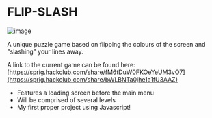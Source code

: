 # FLIP-SLASH

![image](https://github.com/user-attachments/assets/ab858429-9fa6-4b30-a520-214aaf8be6b3)

A unique puzzle game based on flipping the colours of the screen and "slashing" your lines away.

A link to the current game can be found here: [https://sprig.hackclub.com/share/fM6tDuW0FKOeYeUM3vO7](https://sprig.hackclub.com/share/bWLBNTa0jhe1a1fU3AAZ)

- Features a loading screen before the main menu
- Will be comprised of several levels
- My first proper project using Javascript!
